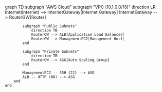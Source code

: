 graph TD
    subgraph "AWS Cloud"
        subgraph "VPC (10.1.0.0/16)"
            direction LR
            Internet(Internet) --> InternetGateway[Internet Gateway]
            InternetGateway --> RouterGW[Router]
            
            subgraph "Public Subnets"
                direction TB
                RouterGW --> ALB[Application Load Balancer]
                RouterGW --> ManagementEC2[Management Host]
            end

            subgraph "Private Subnets"
                direction TB
                RouterGW --> ASG[Auto Scaling Group]
            end

            ManagementEC2 -- SSH (22) --> ASG
            ALB -- HTTP (80) --> ASG
        end
    end
